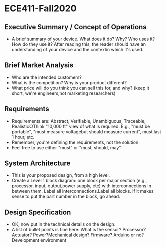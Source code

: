 # ECE411-Fall2020


## Executive Summary / Concept of Operations
- A brief summary of your device. What does it do? Why? Who uses it? How do they use it? After reading this, the reader should have an understanding of your device and the contextin which it's used.

## Brief Market Analysis
- Who are the intended customers?
- What is the competition? Why is your product different?
- What price will do you think you can sell this for, and why? (keep it short, we're engineers,not marketing researchers)

## Requirements
- Requirements are: Abstract, Verifiable, Unambiguous, Traceable, Realistic○Think "10,000 ft" view of what is required. E.g., "must be portable", "must measure voltagebut should measure current", must last 1 hour, etc.
- Remember, you're defining the requirements, not the solution.
- Feel free to use either "must" or "must, should, may"

## System Architecture
- This is your proposed design, from a high level.
- Create a Level 1 block diagram: one block per major section (e.g., processor, input, output,power supply, etc) with interconnections in between them. Label all interconnections.Label all blocks. If it makes sense to put the part number in the block, go ahead.

## Design Specification
- OK, now put in the technical details on the design.
- A list of bullet points is fine here: What is the sensor? Processor? Actuator? Power?Mechanical design? Firmware? Arduino or no? Development environment

